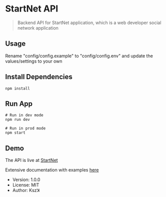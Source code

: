 # StartNet API

> Backend API for StartNet application, which is a web developer social network application

## Usage

Rename "config/config.example" to "config/config.env" and update the values/settings to your own

## Install Dependencies

```
npm install
```

## Run App

```
# Run in dev mode
npm run dev

# Run in prod mode
npm start
```

## Demo

The API is live at [StartNet](https://startnet-back.herokuapp.com/)

Extensive documentation with examples [here](https://documenter.getpostman.com/view/9568011/Szt79qUN?version=latest)

- Version: 1.0.0
- License: MIT
- Author: Kszꓘ
